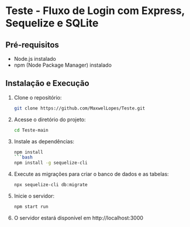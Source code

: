 # Teste - Fluxo de Login com Express, Sequelize e SQLite

## Pré-requisitos

- Node.js instalado
- npm (Node Package Manager) instalado

## Instalação e Execução

1. Clone o repositório:
   ```bash
   git clone https://github.com/MaxwelLopes/Teste.git

2. Acesse o diretório do projeto:
    ```bash
   cd Teste-main

3. Instale as dependências:
   ```bash
   npm install
   ```bash
   npm install -g sequelize-cli

4. Execute as migrações para criar o banco de dados e as tabelas: 
   ```bash
   npx sequelize-cli db:migrate

5. Inicie o servidor:
   ```bash
   npm start run

6. O servidor estará disponível em http://localhost:3000

